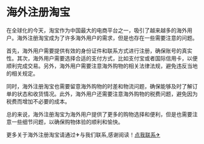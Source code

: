 # 海外注册淘宝

在全球化的今天，淘宝作为中国最大的电商平台之一，吸引了越来越多的海外用户。海外注册淘宝成为了许多海外用户的需求，但是也存在一些需要注意的问题。

首先，海外用户需要提供有效的身份证件和联系方式进行注册，确保账号的真实性。其次，海外用户需要选择合适的支付方式，比如支付宝或者国际信用卡，以便顺利完成交易。另外，海外用户需要注意海外购物的相关法律法规，避免违反当地的相关规定。

同时，海外注册淘宝也需要留意海外购物的时差和物流问题，确保能够及时了解订单的状态和收货情况。此外，海外用户还需要注意海外购物的税费问题，避免因为税费而增加不必要的成本。

总的来说，海外注册淘宝为海外用户提供了更多的购物选择和便利，但是也需要注意一些细节问题，以确保购物体验的顺利和愉快。

更多关于海外注册淘宝请通过✈与我们联系,感谢阅读！[点我联系✈](https://us.G208.com)